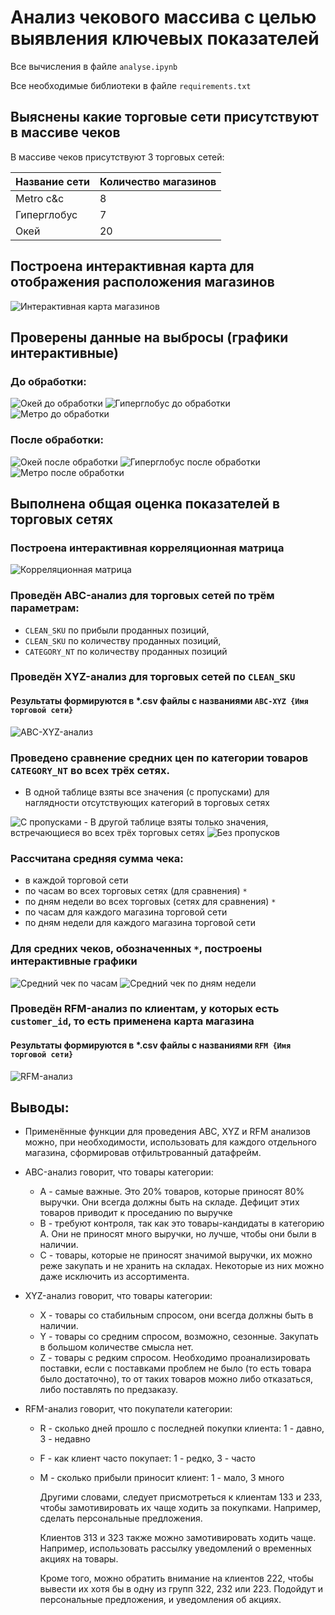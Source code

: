 # Анализ чекового массива с целью выявления ключевых показателей

Все вычисления в файле `analyse.ipynb`

Все необходимые библиотеки в файле `requirements.txt` 

## Выяснены какие торговые сети присутствуют в массиве чеков

В массиве чеков присутствуют 3 торговых сетей:

| Название сети | Количество магазинов |
| ------------------------- | --------------------------------------- |
| Metro c&c                 | 8                                       |
| Гиперглобус    | 7                                       |
| Окей                  | 20                                      |

## Построена интерактивная карта для отображения расположения магазинов

<img src="https://github.com/mishandri/Data-Analysis/blob/main/tests/Ntech/pics/map.gif" title="Интерактивная карта магазинов" />

## Проверены данные на выбросы (графики интерактивные)

### До обработки:

<img src="https://github.com/mishandri/Data-Analysis/blob/main/tests/Ntech/pics/box_before_1.png" title="Окей до обработки" />

<img src="https://github.com/mishandri/Data-Analysis/blob/main/tests/Ntech/pics/box_before_2.png" title="Гиперглобус до обработки" />

<img src="https://github.com/mishandri/Data-Analysis/blob/main/tests/Ntech/pics/box_before_3.png" title="Метро до обработки" />

### После обработки:

<img src="https://github.com/mishandri/Data-Analysis/blob/main/tests/Ntech/pics/box_after_1.png" title="Окей после обработки" />

<img src="https://github.com/mishandri/Data-Analysis/blob/main/tests/Ntech/pics/box_after_2.png" title="Гиперглобус после обработки" />

<img src="https://github.com/mishandri/Data-Analysis/blob/main/tests/Ntech/pics/box_after_3.png" title="Метро после обработки" />


## Выполнена общая оценка показателей в торговых сетях

### Построена интерактивная корреляционная матрица

<img src="https://github.com/mishandri/Data-Analysis/blob/main/tests/Ntech/pics/corr.png" title="Корреляционная матрица" />

### Проведён ABC-анализ для торговых сетей по трём параметрам:

- `CLEAN_SKU` по прибыли проданных позиций,
- `CLEAN_SKU` по количеству проданных позиций,
- `CATEGORY_NT` по количеству проданных позиций

### Проведён XYZ-анализ для торговых сетей по `CLEAN_SKU`

#### Результаты формируются в *.csv файлы с названиями `ABC-XYZ {Имя торговой сети}`

<img src="https://github.com/mishandri/Data-Analysis/blob/main/tests/Ntech/pics/ABC-XYZ.png" title="ABC-XYZ-анализ" />

### Проведено сравнение средних цен по категории товаров `CATEGORY_NT` во всех трёх сетях.

- В одной таблице взяты все значения (с пропусками) для наглядности отсутствующих категорий в торговых сетях
<img src="https://github.com/mishandri/Data-Analysis/blob/main/tests/Ntech/pics/mean_category1.png" title="С пропусками" />
- В другой таблице взяты только значения, встречающиеся во всех трёх торговых сетях
<img src="https://github.com/mishandri/Data-Analysis/blob/main/tests/Ntech/pics/mean_category2.png" title="Без пропусков" />

### Рассчитана средняя сумма чека:

- в каждой торговой сети
- по часам во всех торговых сетях (для сравнения) `*`
- по дням недели во всех торговых (сетях для сравнения) `*`
- по часам для каждого магазина торговой сети
- по дням недели для каждого магазина торговой сети

### Для средних чеков, обозначенных `*`, построены интерактивные графики

<img src="https://github.com/mishandri/Data-Analysis/blob/main/tests/Ntech/pics/mean_chek_hour.png" title="Средний чек по часам" />

<img src="https://github.com/mishandri/Data-Analysis/blob/main/tests/Ntech/pics/mean_chek_weekday.png" title="Средний чек по дням недели" />

### Проведён RFM-анализ по клиентам, у которых есть `customer_id`, то есть применена карта магазина

#### Результаты формируются в *.csv файлы с названиями `RFM {Имя торговой сети}`

<img src="https://github.com/mishandri/Data-Analysis/blob/main/tests/Ntech/pics/RFM.png" title="RFM-анализ" />

## Выводы:

- Применённые функции для проведения ABC, XYZ и RFM анализов можно, при необходимости, использовать для каждого отдельного магазина, сформировав отфильтрованный датафрейм.
- ABC-анализ говорит, что товары категории:

  - A - самые важные. Это 20% товаров, которые приносят 80% выручки. Они всегда должны быть на складе. Дефицит этих товаров приводит к проседанию по выручке
  - B - требуют контроля, так как это товары-кандидаты в категорию A. Они не приносят много выручки, но лучше, чтобы они были в наличии.
  - C - товары, которые не приносят значимой выручки, их можно реже закупать и не хранить на складах. Некоторые из них можно даже исключить из ассортимента.
- XYZ-анализ говорит, что товары категории:

  - X - товары со стабильным спросом, они всегда должны быть в наличии.
  - Y - товары со средним спросом, возможно, сезонные. Закупать в большом количестве смысла нет.
  - Z - товары с редким спросом. Необходимо проанализировать поставки, если с поставками проблем не было (то есть товара было достаточно), то от таких товаров можно либо отказаться, либо поставлять по предзаказу.
- RFM-анализ говорит, что покупатели категории:

  - R - сколько дней прошло с последней покупки клиента: 1 - давно, 3 - недавно
  - F - как клиент часто покупает: 1 - редко, 3 - часто
  - M - сколько прибыли приносит клиент: 1 - мало, 3 много
    
    Другими словами, следует присмотреться к клиентам 133 и 233, чтобы замотивировать их чаще ходить за покупками. Например, сделать персональные предложения.

    Клиентов 313 и 323 также можно замотивировать ходить чаще. Например, использовать рассылку уведомлений о временных акциях на товары.

    Кроме того, можно обратить внимание на клиентов 222, чтобы вывести их хотя бы в одну из групп 322, 232 или 223. Подойдут и персональные предложения, и уведомления об акциях.
